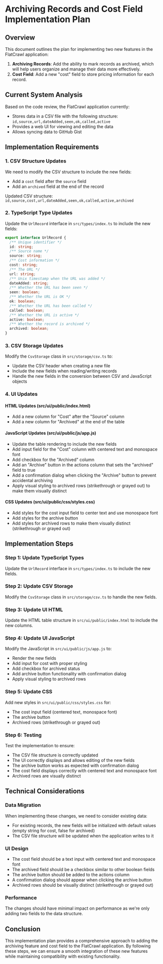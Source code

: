 # Archiving Records and Cost Field Implementation Plan

## Overview

This document outlines the plan for implementing two new features in the FlatCrawl application:

1. **Archiving Records**: Add the ability to mark records as archived, which will help users organize and manage their data more effectively.
2. **Cost Field**: Add a new "cost" field to store pricing information for each record.

## Current System Analysis

Based on the code review, the FlatCrawl application currently:

- Stores data in a CSV file with the following structure: `id,source,url,dateAdded,seen,ok,called,active`
- Provides a web UI for viewing and editing the data
- Allows syncing data to GitHub Gist

## Implementation Requirements

### 1. CSV Structure Updates

We need to modify the CSV structure to include the new fields:

- Add a `cost` field after the `source` field
- Add an `archived` field at the end of the record

Updated CSV structure: `id,source,cost,url,dateAdded,seen,ok,called,active,archived`

### 2. TypeScript Type Updates

Update the `UrlRecord` interface in `src/types/index.ts` to include the new fields:

```typescript
export interface UrlRecord {
  /** Unique identifier */
  id: string;
  /** Source name */
  source: string;
  /** Cost information */
  cost: string;
  /** The URL */
  url: string;
  /** Unix timestamp when the URL was added */
  dateAdded: string;
  /** Whether the URL has been seen */
  seen: boolean;
  /** Whether the URL is OK */
  ok: boolean;
  /** Whether the URL has been called */
  called: boolean;
  /** Whether the URL is active */
  active: boolean;
  /** Whether the record is archived */
  archived: boolean;
}
```

### 3. CSV Storage Updates

Modify the `CsvStorage` class in `src/storage/csv.ts` to:

- Update the CSV header when creating a new file
- Include the new fields when reading/writing records
- Handle the new fields in the conversion between CSV and JavaScript objects

### 4. UI Updates

#### HTML Updates (src/ui/public/index.html)

- Add a new column for "Cost" after the "Source" column
- Add a new column for "Archived" at the end of the table

#### JavaScript Updates (src/ui/public/js/app.js)

- Update the table rendering to include the new fields
- Add input field for the "Cost" column with centered text and monospace font
- Add checkbox for the "Archived" column
- Add an "Archive" button in the actions column that sets the "archived" field to true
- Add a confirmation dialog when clicking the "Archive" button to prevent accidental archiving
- Apply visual styling to archived rows (strikethrough or grayed out) to make them visually distinct

#### CSS Updates (src/ui/public/css/styles.css)

- Add styles for the cost input field to center text and use monospace font
- Add styles for the archive button
- Add styles for archived rows to make them visually distinct (strikethrough or grayed out)

## Implementation Steps

### Step 1: Update TypeScript Types

Update the `UrlRecord` interface in `src/types/index.ts` to include the new fields.

### Step 2: Update CSV Storage

Modify the `CsvStorage` class in `src/storage/csv.ts` to handle the new fields.

### Step 3: Update UI HTML

Update the HTML table structure in `src/ui/public/index.html` to include the new columns.

### Step 4: Update UI JavaScript

Modify the JavaScript in `src/ui/public/js/app.js` to:
- Render the new fields
- Add input for cost with proper styling
- Add checkbox for archived status
- Add archive button functionality with confirmation dialog
- Apply visual styling to archived rows

### Step 5: Update CSS

Add new styles in `src/ui/public/css/styles.css` for:
- The cost input field (centered text, monospace font)
- The archive button
- Archived rows (strikethrough or grayed out)

### Step 6: Testing

Test the implementation to ensure:
- The CSV file structure is correctly updated
- The UI correctly displays and allows editing of the new fields
- The archive button works as expected with confirmation dialog
- The cost field displays correctly with centered text and monospace font
- Archived rows are visually distinct

## Technical Considerations

### Data Migration

When implementing these changes, we need to consider existing data:
- For existing records, the new fields will be initialized with default values (empty string for cost, false for archived)
- The CSV file structure will be updated when the application writes to it

### UI Design

- The cost field should be a text input with centered text and monospace font
- The archived field should be a checkbox similar to other boolean fields
- The archive button should be added to the actions column
- A confirmation dialog should appear when clicking the archive button
- Archived rows should be visually distinct (strikethrough or grayed out)

### Performance

The changes should have minimal impact on performance as we're only adding two fields to the data structure.

## Conclusion

This implementation plan provides a comprehensive approach to adding the archiving feature and cost field to the FlatCrawl application. By following these steps, we can ensure a smooth integration of these new features while maintaining compatibility with existing functionality.